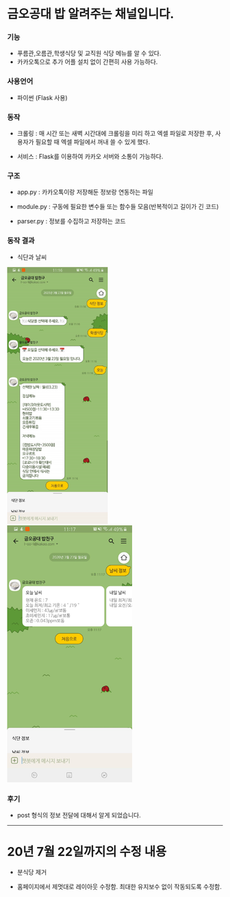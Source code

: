 # 금오공대 밥 알려주는 채널입니다.

### 기능

- 푸름관,오름관,학생식당 및 교직원 식당 메뉴를 알 수 있다.
- 카카오톡으로 추가 어플 설치 없이 간편히 사용 가능하다.

### 사용언어

- 파이썬 (Flask 사용)

### 동작

- 크롤링 : 매 시간 또는 새벽 시간대에 크롤링을 미리 하고 엑셀 파일로 저장한 후, 사용자가 필요할 때 엑셀 파일에서 꺼내 쓸 수 있게 했다.

- 서비스 : Flask를 이용하여 카카오 서버와 소통이 가능하다.

### 구조

- app.py : 카카오톡이랑 저장해둔 정보랑 연동하는 파일

- module.py : 구동에 필요한 변수들 또는 함수들 모음(반복적이고 길이가 긴 코드)

- parser.py : 정보를 수집하고 저장하는 코드

### 동작 결과

- 식단과 날씨

<img src = "/img/screenshot_bob.jpg" height="600px"></img> <img src = "/img/screenshot_weather.jpg" height="600px"></img>


### 후기

- post 형식의 정보 전달에 대해서 알게 되었습니다.

----------------------------------------------------------------

# 20년 7월 22일까지의 수정 내용

- 분식당 제거

- 홈페이지에서 제멋대로 레이아웃 수정함. 최대한 유지보수 없이 작동되도록 수정함.
